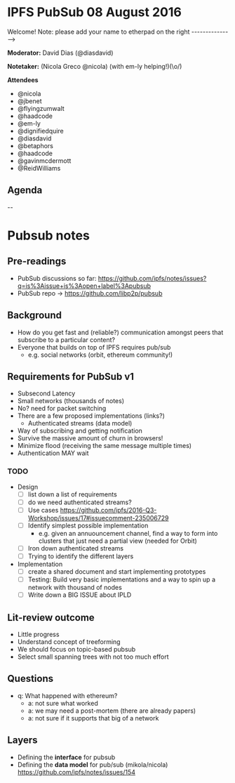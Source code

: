 # IPFS PubSub 08 August 2016

Welcome! Note: please add your name to etherpad on the right --------------->

**Moderator:** David Dias (@diasdavid)

**Notetaker:**  (Nicola Greco @nicola) (with em-ly helping!)(\o/)

**Attendees** 
- @nicola
- @jbenet
- @flyingzumwalt
- @haadcode
- @em-ly
- @dignifiedquire
- @diasdavid
- @betaphors
- @haadcode
- @gavinmcdermott
- @ReidWilliams

## Agenda

-- 

# Pubsub notes

## Pre-readings
- PubSub discussions so far: https://github.com/ipfs/notes/issues?q=is%3Aissue+is%3Aopen+label%3Apubsub
- PubSub repo -> https://github.com/libp2p/pubsub

## Background
- How do you get fast and (reliable?) communication amongst peers that subscribe to a particular content?
- Everyone that builds on top of IPFS requires pub/sub
  - e.g. social networks (orbit, ethereum community!)

## Requirements for PubSub v1
- Subsecond Latency
- Small networks (thousands of notes)
- No? need for packet switching
- There are a few proposed implementations (links?)
  - Authenticated streams (data model)
- Way of subscribing and getting notification
- Survive the massive amount of churn in browsers!
- Minimize flood (receiving the same message multiple times)
- Authentication MAY wait

### TODO
- Design
  - [ ] list down a list of requirements
  - [ ] do we need authenticated streams?
  - [ ] Use cases https://github.com/ipfs/2016-Q3-Workshop/issues/17#issuecomment-235006729
  - [ ] Identify simplest possible implementation
    - e.g. given an annuouncement channel, find a way to form into clusters
      that just need a partial view (needed for Orbit)
  - [ ] Iron down authenticated streams
  - [ ] Trying to identify the different layers
- Implementation
  - [ ] create a shared document and start implementing prototypes
  - [ ] Testing: Build very basic implementations and a way to spin up a network with thousand of nodes
  - [ ] Write down a BIG ISSUE about IPLD

## Lit-review outcome
- Little progress
- Understand concept of treeforming
- We should focus on topic-based pubsub
- Select small spanning trees with not too much effort

## Questions
- q: What happened with ethereum?
  - a: not sure what worked
  - a: we may need a post-mortem (there are already papers)
  - a: not sure if it supports that big of a network

## Layers
- Defining the **interface** for pubsub
- Defining the **data model** for pub/sub (mikola/nicola) https://github.com/ipfs/notes/issues/154
